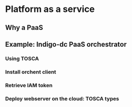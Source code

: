 # Platform as a service

## Why a PaaS

## Example: Indigo-dc PaaS orchestrator

### Using TOSCA

### Install orchent client

### Retrieve IAM token

### Deploy webserver on the cloud: TOSCA types
